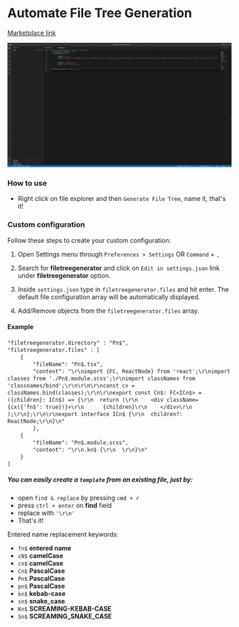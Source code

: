 # Automate File Tree Generation

[Marketplace link](https://marketplace.visualstudio.com/items?itemName=GersonDiniz.file-tree-generate)

![Generating file tree](images/how-to-use.gif)

### How to use
- Right click on file explorer and then `Generate File Tree`, name it, that's it!

### Custom configuration

Follow these steps to create your custom configuration:

1. Open Settings menu through `Preferences > Settings` OR `Command` + `,`
2. Search for **filetreegenerator** and click on `Edit in settings.json` link under **filetreegenerator** option.

3. Inside `settings.json` type in `filetreegenerator.files` and hit enter. The default file configuration array will be automatically displayed.

4. Add/Remove objects from the `filetreegenerator.files` array.

#### Example

    "filetreegenerator.directory" : "Pn$",
    "filetreegenerator.files" : [
        {
            "fileName": "Pn$.tsx",
            "content": "\r\nimport {FC, ReactNode} from 'react';\r\nimport classes from './Pn$.module.scss';\r\nimport classNames from 'classnames/bind';\r\n\r\n\r\nconst cx = classNames.bind(classes);\r\n\r\nexport const Cn$: FC<ICn$> = ({children}: ICn$) => {\r\n  return (\r\n    <div className={cx({'fn$': true})}>\r\n      {children}\r\n    </div>\r\n  );\r\n};\r\n\r\nexport interface ICn$ {\r\n  children?: ReactNode;\r\n}\n"
            },
        {
            "fileName": "Pn$.module.scss",
            "content": "\r\n.kn$ {\r\n  \r\n}\n"
        }
    ]

##### You can easily create a `template` from an **existing file**, just by:
- open `find & replace` by pressing `cmd + r`
- press `ctrl + enter` on **find** field
- replace with `'\r\n'`
- That's it!

Entered name replacement keywords:
- `fn$` **entered name**
- `cN$` **camelCase** 
- `cn$` **camelCase** 
- `Cn$` **PascalCase** 
- `Pn$` **PascalCase** 
- `pn$` **PascalCase** 
- `kn$` **kebab-case** 
- `sn$` **snake_case**
- `Kn$` **SCREAMING-KEBAB-CASE** 
- `Sn$` **SCREAMING_SNAKE_CASE** 
